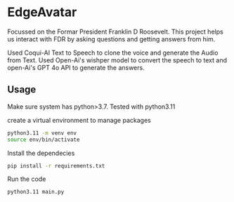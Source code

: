 # EdgeAvatar 

Focussed on the Formar President Franklin D Roosevelt. This project helps us interact with FDR by asking questions and getting answers from him.  

Used Coqui-AI Text to Speech to clone the voice and generate the Audio from Text. Used Open-Ai's wishper model to convert the speech to text and open-Ai's GPT 4o API to generate the answers.   

## Usage 
Make sure system has python>3.7. Tested with python3.11  

create a virtual environment to manage packages
```sh
python3.11 -m venv env
source env/bin/activate
```

Install the dependecies 
```sh
pip install -r requirements.txt
```

Run the code 
```sh
python3.11 main.py
```

